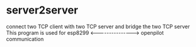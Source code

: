 # server2server
connect two TCP client with two TCP server and bridge the two TCP server
This program is used for esp8299 <---------------> openpilot communication
